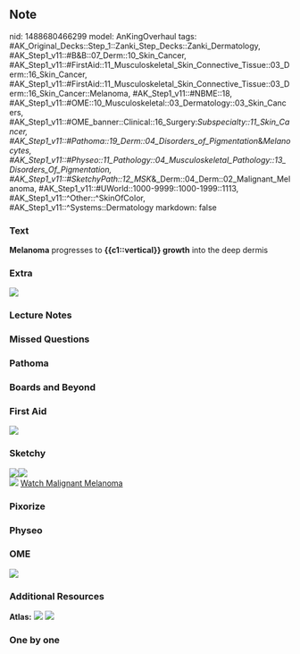 ## Note
nid: 1488680466299
model: AnKingOverhaul
tags: #AK_Original_Decks::Step_1::Zanki_Step_Decks::Zanki_Dermatology, #AK_Step1_v11::#B&B::07_Derm::10_Skin_Cancer, #AK_Step1_v11::#FirstAid::11_Musculoskeletal_Skin_Connective_Tissue::03_Derm::16_Skin_Cancer, #AK_Step1_v11::#FirstAid::11_Musculoskeletal_Skin_Connective_Tissue::03_Derm::16_Skin_Cancer::Melanoma, #AK_Step1_v11::#NBME::18, #AK_Step1_v11::#OME::10_Musculoskeletal::03_Dermatology::03_Skin_Cancers, #AK_Step1_v11::#OME_banner::Clinical::16_Surgery:_Subspecialty::11_Skin_Cancer, #AK_Step1_v11::#Pathoma::19_Derm::04_Disorders_of_Pigmentation_&_Melanocytes, #AK_Step1_v11::#Physeo::11_Pathology::04_Musculoskeletal_Pathology::13_Disorders_Of_Pigmentation, #AK_Step1_v11::#SketchyPath::12_MSK_&_Derm::04_Derm::02_Malignant_Melanoma, #AK_Step1_v11::#UWorld::1000-9999::1000-1999::1113, #AK_Step1_v11::^Other::^SkinOfColor, #AK_Step1_v11::^Systems::Dermatology
markdown: false

### Text
<div>
  <b>Melanoma</b> progresses to <b>{{c1::vertical}} growth</b> into
  the deep dermis
</div>

### Extra
<img src="paste-9a6fd35368cbfe3f672cb1938f5feb0c3ed39e3e.png">

### Lecture Notes


### Missed Questions


### Pathoma


### Boards and Beyond


### First Aid
<img src="tmpJKGDuh.png">

### Sketchy
<div><img src=
"Screen%20Shot%202020-01-04%20at%202.54.19%20PM.JPG"><img src=
"Screen%20Shot%202020-01-04%20at%202.54.10%20PM.JPG"></div><img src="Screen%20Shot%202019-12-19%20at%2012.35.44%20PM_1566160514431.JPG">
<a href=
"https://dashboard.sketchy.com/study/medical/courses/medical-pathophysiology/units/medical-pathophysiology-musculoskeletal-derm/videos/medical-pathophysiology-musculoskeletal-and-derm-derm-malignant-melanoma?utm_source=anki&utm_medium=partnership&utm_campaign=february_update&utm_content=medical">
Watch Malignant Melanoma</a>

### Pixorize


### Physeo


### OME
<div class="ome-widget">
  <a href=
  "https://onlinemeded.org/spa/surgery-subspecialty/skin-cancer/acquire?ref=anki">
  <img src="_OME_AnkiFlashcards_Lesson_6.png"></a>
</div>

### Additional Resources
<b>Atlas:</b> <img src="tmp3uDbBr.png"> <img src="tmpYCB_Ec.png">

### One by one

